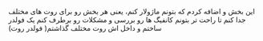 این بخش و اضافه کردم که بتونم ماژولار کنم، یعنی هر بخش رو برای روت های مختلف جدا کنم تا راحت تر بتونم کانفیگ ها رو بررسی و مشکلات رو برطرف کنم
یک فولدر ساختم و داخل اش روت مختلف گذاشتم( فولدر روت)
